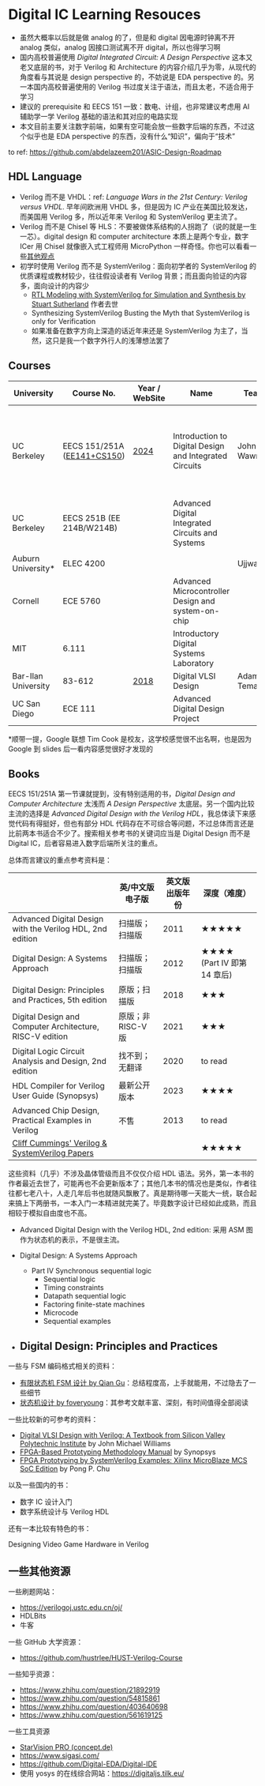# Digital IC Learning Resouces

- 虽然大概率以后就是做 analog 的了，但是和 digital 因电源时钟离不开 analog 类似，analog 因接口测试离不开 digital，所以也得学习啊
- 国内高校普遍使用 *Digital Integrated Circuit: A Design Perspective* 这本又老又底层的书，对于 Verilog 和 Architecture 的内容介绍几乎为零，从现代的角度看与其说是 design perspective 的，不妨说是 EDA perspective 的。另一本国内高校普遍使用的 Verilog 书过度关注于语法，而且太老，不适合用于学习
- 建议的 prerequisite 和 EECS 151 一致：数电、计组，也非常建议考虑用 AI 辅助学一学 Verilog 基础的语法和其对应的电路实现
- 本文目前主要关注数字前端，如果有空可能会放一些数字后端的东西，不过这个似乎也是 EDA perspective 的东西，没有什么“知识”，偏向于“技术”

to ref: https://github.com/abdelazeem201/ASIC-Design-Roadmap

## HDL Language

- Verilog 而不是 VHDL：ref: *Language Wars in the 21st Century: Verilog versus VHDL*. 早年间欧洲用 VHDL 多，但是因为 IC 产业在美国比较发达，而美国用 Verilog 多，所以近年来 Verilog 和 SystemVerilog 更主流了。
- Verilog 而不是 Chisel 等 HLS：不要被做体系结构的人拐跑了（说的就是一生一芯）。digital design 和 computer architecture 本质上是两个专业，数字 ICer 用 Chisel 就像嵌入式工程师用 MicroPython 一样奇怪。你也可以看看一些[其他观点](https://www.zhihu.com/question/58584770)
- 初学时使用 Verilog 而不是 SystemVerilog：面向初学者的 SystemVerilog 的优质课程或教材较少，往往假设读者有 Verilog 背景；而且面向验证的内容多，面向设计的内容少
  - [RTL Modeling with SystemVerilog for Simulation and Synthesis by Stuart Sutherland](https://www.sutherland-hdl.com/books_and_guides.html) 作者去世
  - Synthesizing SystemVerilog Busting the Myth that SystemVerilog is only for Verification
  - 如果准备在数字方向上深造的话近年来还是 SystemVerilog 为主了，当然，这只是我一个数字外行人的浅薄想法罢了

## Courses

| University          | Course No.                                                   | Year / WebSite                                               | Name                                                   | Teacher        | Video                                                        | Slide     | Lab                                             | Others                                             |
| ------------------- | ------------------------------------------------------------ | ------------------------------------------------------------ | ------------------------------------------------------ | -------------- | ------------------------------------------------------------ | --------- | ----------------------------------------------- | -------------------------------------------------- |
| UC Berkeley         | EECS 151/251A ([EE141+CS150](https://www.reddit.com/r/berkeley/comments/g6mog0/)) | [2024](https://www.eecs151.org/)                             | Introduction to Digital Design and Integrated Circuits | John Wawrzynek | BiliBili 上有转载                                            | available | ASIC Lab (EECS 151LA) and FPGA Lab (EECS 151LB) |                                                    |
| UC Berkeley         | EECS 251B (EE 214B/W214B)                                    |                                                              | Advanced Digital Integrated Circuits and Systems       |                | [EECS 251B Sp22 - YouTube](https://www.youtube.com/playlist?list=PLXu4ygwFR79yQLujYP3HVYwzhMlQh1lNP) |           |                                                 |                                                    |
|                     |                                                              |                                                              |                                                        |                |                                                              |           |                                                 |                                                    |
| Auburn University\* | ELEC 4200                                                    |                                                              |                                                        | Ujjwal Guin    |                                                              | available |                                                 |                                                    |
| Cornell             | ECE 5760                                                     |                                                              | Advanced Microcontroller Design and system-on-chip     |                |                                                              |           |                                                 |                                                    |
| MIT                 | 6.111                                                        |                                                              | Introductory Digital Systems Laboratory                |                |                                                              |           |                                                 |                                                    |
| Bar-Ilan University | 83-612                                                       | [2018](https://www.eng.biu.ac.il/temanad/digital-vlsi-design/) | Digital VLSI Design                                    | Adam Teman     | YouTube                                                      | available |                                                 | [知乎讲解](https://zhuanlan.zhihu.com/p/692181873) |
| UC San Diego        | ECE 111                                                      |                                                              | Advanced Digital Design Project                        |                |                                                              |           |                                                 | SystemVerilog                                      |


\*顺带一提，Google 联想 Tim Cook 是校友，这学校感觉很不出名啊，也是因为 Google 到 slides 后一看内容感觉很好才发现的

## Books

EECS 151/251A 第一节课就提到，没有特别适用的书，*Digital Design and Computer Architecture* 太浅而 *A Design Perspective* 太底层。另一个国内比较主流的选择是 *Advanced Digital Design with the Verilog HDL*，我总体读下来感觉代码有得挺好，但也有部分 HDL 代码存在不可综合等问题，不过总体而言还是比前两本书适合不少了。搜索相关参考书的关键词应当是 Digital Design 而不是 Digital IC，后者容易进入数字后端所关注的重点。

总体而言建议的重点参考资料是：

|                                                              | 英/中文版 电子版   | 英文版出版年份 | 深度（难度）                     |
| ------------------------------------------------------------ | ------------------ | -------------- | -------------------------------- |
| Advanced Digital Design with the Verilog HDL, 2nd edition    | 扫描版；扫描版     | 2011           | ★★★★★                            |
| Digital Design: A Systems Approach                           | 扫描版；扫描版     | 2012           | ★★★★<br />(Part IV 即第 14 章后) |
| Digital Design: Principles and Practices, 5th edition        | 原版；扫描版       | 2018           | ★★★                              |
| Digital Design and Computer Architecture, RISC-V edition     | 原版；非 RISC-V 版 | 2021           | ★★★                              |
| Digital Logic Circuit Analysis and Design, 2nd edition       | 找不到；无翻译     | 2020           | to read                          |
| HDL Compiler for Verilog User Guide (Synopsys)               | 最新公开版本       | 2023           | ★★★★                             |
| Advanced Chip Design, Practical Examples in Verilog          | 不售               | 2013           | to read                          |
| [Cliff Cummings' Verilog & SystemVerilog Papers](http://www.sunburst-design.com/papers/) |                    |                | ★★★★★                            |

这些资料（几乎）不涉及晶体管级而且不仅仅介绍 HDL 语法。另外，第一本书的作者最近去世了，可能再也不会更新版本了；其他几本书的情况也是类似，作者往往都七老八十，人走几年后书也就随风飘散了。真是期待哪一天能大一统，联合起来搞上下两册书，一本入门一本精进就完美了。毕竟数字设计已经如此成熟，而且相较于模拟自由度也不高。

- Advanced Digital Design with the Verilog HDL, 2nd edition: 采用 ASM 图作为状态机的表示，不是很主流。

- Digital Design: A Systems Approach
  - Part IV Synchronous sequential logic
    - Sequential logic
    - Timing constraints
    - Datapath sequential logic
    - Factoring finite-state machines
    - Microcode
    - Sequential examples
- Digital Design: Principles and Practices
  - 

一些与 FSM 编码格式相关的资料：

- [有限状态机 FSM 设计 by Qian Gu](https://qian-gu.github.io/posts/ic/fsm-design.html)：总结程度高，上手就能用，不过隐去了一些细节
- [状态机设计 by foveryoung](https://bbs.eetop.cn/thread-273600-1-1.html)：其参考文献丰富、深刻，有时间值得全部阅读


一些比较新的可参考的资料：

- [Digital VLSI Design with Verilog: A Textbook from Silicon Valley Polytechnic Institute](https://link.springer.com/book/10.1007/978-3-319-04789-8) by John Michael Williams
- [FPGA-Based Prototyping Methodology Manual](https://www.synopsys.com/company/resources/synopsys-press/fpga-based-prototyping-methodology-manual.html) by Synopsys
- [FPGA Prototyping by SystemVerilog Examples: Xilinx MicroBlaze MCS SoC Edition](https://www.wiley.com/en-us/FPGA+Prototyping+by+SystemVerilog+Examples%3A+Xilinx+MicroBlaze+MCS+SoC+Edition-p-9781119282662) by Pong P. Chu

以及一些国内的书：

- 数字 IC 设计入门
- 数字系统设计与 Verilog HDL

还有一本比较有特色的书：

Designing Video Game Hardware in Verilog


## 一些其他资源

一些刷题网站：

- https://verilogoj.ustc.edu.cn/oj/
- HDLBits
- 牛客


一些 GitHub 大学资源：

- https://github.com/hustrlee/HUST-Verilog-Course


一些知乎资源：

- https://www.zhihu.com/question/21892919
- https://www.zhihu.com/question/54815861
- https://www.zhihu.com/question/403640698
- https://www.zhihu.com/question/561619125

一些工具资源

- [StarVision PRO (concept.de)](https://www.concept.de/StarVision.html)
- https://www.sigasi.com/
- https://github.com/Digital-EDA/Digital-IDE
- 使用 yosys 的在线综合网站：https://digitaljs.tilk.eu/
